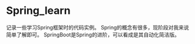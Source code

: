 # Spring_learn

记录一些学习Spring框架时的代码实例。
Spring的概念有很多，现阶段对我来说简单了解即可。
SpringBoot是Spring的进阶，可以看成是其自动化简洁版。